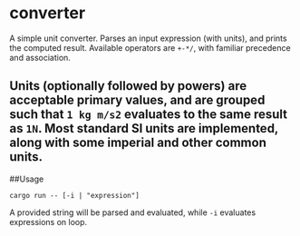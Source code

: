 # converter
A simple unit converter. Parses an input expression (with units), and prints the computed result. Available operators are `+-*/`, with familiar precedence and association.

Units (optionally followed by powers) are acceptable primary values, and are grouped such that `1 kg m/s2` evaluates to the same result as `1N`. Most standard SI units are implemented, along with some imperial and other common units.
---
##Usage

`cargo run -- [-i | "expression"]`

A provided string will be parsed and evaluated, while `-i` evaluates expressions on loop.
